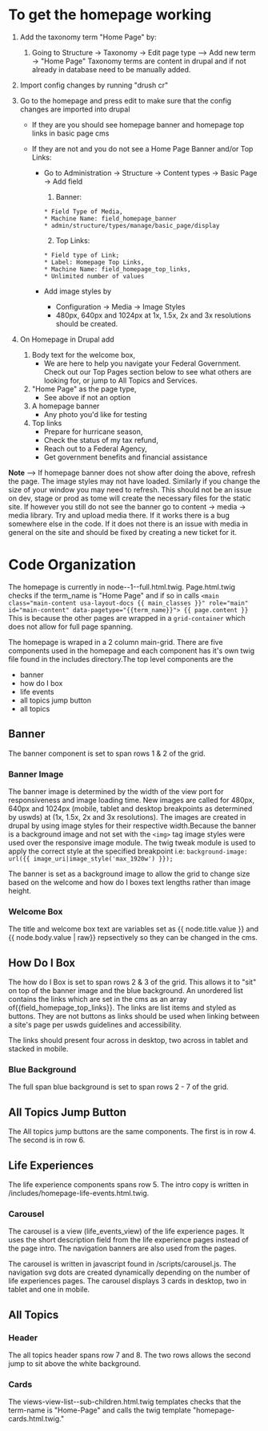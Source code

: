 # To get the homepage working
1. Add the taxonomy term "Home Page" by:
    1. Going to Structure -> Taxonomy -> Edit page type --> Add new term -> "Home Page"
Taxonomy terms are content in drupal and if not already in database need to be manually added.

2. Import config changes by running "drush cr"
3. Go to the homepage and press edit to make sure that the config changes are imported into drupal

    * If they are you should see homepage banner and homepage top links in basic page cms

    * If they are not and you do not see a Home Page Banner and/or Top Links:

      * Go to Administration  -> Structure ->  Content types  -> Basic Page -> Add field

          1. Banner:

            * Field Type of Media,
            * Machine Name: field_homepage_banner
            * admin/structure/types/manage/basic_page/display

          2. Top Links:

            * Field type of Link;
            * Label: Homepage Top Links,
            * Machine Name: field_homepage_top_links,
            * Unlimited number of values

      * Add image styles by
          * Configuration -> Media -> Image Styles
          * 480px, 640px and 1024px at 1x, 1.5x, 2x and 3x resolutions should be created.


4. On Homepage in Drupal add
    1. Body text for the welcome box,
        * We are here to help you navigate your Federal Government. Check out our Top Pages section below to see what others are looking for, or jump to All Topics and Services.
    2. "Home Page" as the page type,
        * See above if not an option
    3. A homepage banner
        * Any photo you'd like for testing
    4. Top links
        * Prepare for hurricane season,
        * Check the status of my tax refund,
        * Reach out to a Federal Agency,
        * Get government benefits and financial assistance

**Note** --> If homepage banner does not show after doing the above, refresh the page. The image styles may not have loaded. Similarly if you change the size of your window you may need to refresh. This should not be an issue on dev, stage or prod as tome will create the necessary files for the static site. If however you still do not see the banner go to content -> media -> media library. Try and upload media there. If it works there is a bug somewhere else in the code. If it does not there is an issue with media in general on the site and should be fixed by creating a new ticket for it.

# Code Organization
The homepage is currently in node--1--full.html.twig. Page.html.twig checks if the term_name is "Home Page" and if so in calls 		`<main class="main-content usa-layout-docs {{ main_classes }}" role="main" id="main-content" data-pagetype="{{term_name}}">
{{ page.content }}`
This is because the other pages are wrapped in a `grid-container` which does not allow for full page spanning.

The homepage is wraped in a 2 column main-grid. There are five components used in the homepage and each component has it's own twig file found in the includes directory.The top level components are the
- banner
- how do I box
- life events
- all topics jump button
- all topics

## Banner
The banner component is set to span rows 1 & 2 of the grid.

### Banner Image
The banner image is determined by the width of the view port for responsiveness and image loading time. New images are called for 480px, 640px and 1024px (mobile, tablet and desktop breakpoints as determined by uswds) at (1x, 1.5x, 2x and 3x resolutions). The images are created in drupal by using image styles for their respective width.Because the banner is a background image and not set with the `<img>` tag image styles were used over the responsive image module. The twig tweak module is used to apply the correct style at the specified breakpoint i.e: `background-image: url({{ image_uri|image_style('max_1920w') }});`

The banner is set as a background image to allow the grid to change size based on the welcome and how do I boxes text lengths rather than image height.

### Welcome Box
The title and welcome box text are variables set as {{ node.title.value }} and {{ node.body.value | raw}} repsectively so they can be changed in the cms.

## How Do I Box
The how do I Box is set to span rows 2 & 3 of the grid. This allows it to "sit" on top of the banner image and the blue background.
An unordered list contains the links which are set in the cms as an array of{{field_homepage_top_links}}. The links are list items and styled as buttons. They are not buttons as links should be used when linking between a site's page per uswds guidelines and accessibility.

The links should present four across in desktop, two across in tablet and stacked in mobile.

### Blue Background
The full span blue background is set to span rows 2 - 7 of the grid.

## All Topics Jump Button
The All topics jump buttons are the same components. The first is in row 4. The second is in row 6.

## Life Experiences
The life experience components spans row 5. The intro copy is written in /includes/homepage-life-events.html.twig.

### Carousel
The carousel is a view (life_events_view) of the life experience pages. It uses the short description field from the life experience pages instead of the page intro. The navigation banners are also used from the pages.

The carousel is written in javascript found in /scripts/carousel.js. The navigation svg dots are created dynamically depending on the number of life experiences pages. The carousel displays 3 cards in desktop, two in tablet and one in mobile.

## All Topics
### Header
The all topics header spans row 7 and 8. The two rows allows the second jump to sit above the white background.

### Cards
The views-view-list--sub-children.html.twig templates checks that the term-name is "Home-Page" and calls the twig template "homepage-cards.html.twig."
